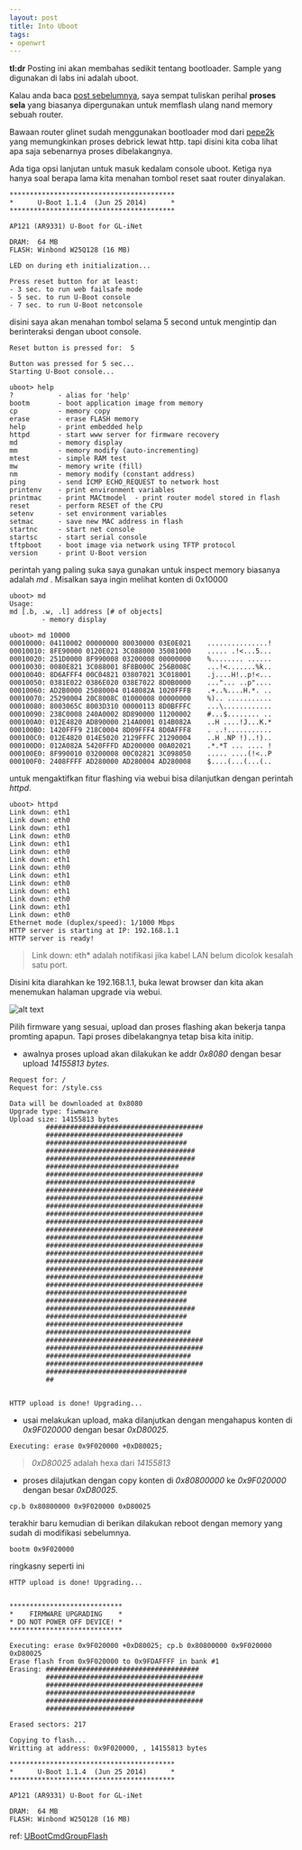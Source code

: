```yaml
---
layout: post
title: Into Uboot
tags:
- openwrt
---
```


__tl:dr__ Posting ini akan membahas sedikit tentang bootloader. Sample yang digunakan di labs ini adalah uboot.

Kalau anda baca [post sebelumnya](https://smrx86.github.io/boot-process_di_openwrt), saya sempat tuliskan perihal __proses sela__ yang biasanya dipergunakan untuk memflash ulang nand memory sebuah router.

Bawaan router glinet sudah menggunakan bootloader mod dari [pepe2k](https://github.com/pepe2k/u-boot_mod) yang memungkinkan proses debrick lewat http. tapi disini kita coba lihat apa saja sebenarnya proses dibelakangnya.

Ada tiga opsi lanjutan untuk masuk kedalam console uboot. Ketiga nya hanya soal berapa lama kita menahan tombol reset saat router dinyalakan.

```
*****************************************
*      U-Boot 1.1.4  (Jun 25 2014)      *
*****************************************

AP121 (AR9331) U-Boot for GL-iNet

DRAM:  64 MB
FLASH: Winbond W25Q128 (16 MB)

LED on during eth initialization...

Press reset button for at least:
- 3 sec. to run web failsafe mode
- 5 sec. to run U-Boot console
- 7 sec. to run U-Boot netconsole
```
disini saya akan menahan tombol selama 5 second untuk mengintip dan berinteraksi dengan uboot console.

```
Reset button is pressed for:  5 

Button was pressed for 5 sec...
Starting U-Boot console...

uboot> help
?           - alias for 'help'
bootm       - boot application image from memory
cp          - memory copy
erase       - erase FLASH memory
help        - print embedded help
httpd       - start www server for firmware recovery
md          - memory display
mm          - memory modify (auto-incrementing)
mtest       - simple RAM test
mw          - memory write (fill)
nm          - memory modify (constant address)
ping        - send ICMP ECHO_REQUEST to network host
printenv    - print environment variables
printmac    - print MACtmodel  - print router model stored in flash
reset       - perform RESET of the CPU
setenv      - set environment variables
setmac      - save new MAC address in flash
startnc     - start net console
startsc     - start serial console
tftpboot    - boot image via network using TFTP protocol
version     - print U-Boot version
```
perintah yang paling suka saya gunakan untuk inspect memory biasanya adalah _md_ . Misalkan saya ingin melihat konten di 0x10000

```
uboot> md
Usage:
md [.b, .w, .l] address [# of objects]
        - memory display

uboot> md 10000
00010000: 04110002 00000000 80030000 03E0E021    ...............!
00010010: 8FE90000 0120E021 3C088000 35081000    ..... .!<...5...
00010020: 251D0000 8F990008 03200008 00000000    %........ ......
00010030: 0080E821 3C088001 8F8B000C 256B008C    ...!<.......%k..
00010040: 8D6AFFF4 00C04821 03807021 3C018001    .j....H!..p!<...
00010050: 0381E022 0386E020 038E7022 8D0B0000    ..."... ..p"....
00010060: AD2B0000 25080004 0148082A 1020FFFB    .+..%....H.*. ..
00010070: 25290004 20C8008C 01000008 00000000    %).. ...........
00010080: 8003065C 8003D310 00000113 8D0BFFFC    ...\............
00010090: 238C0008 240A0002 8D890000 11200002    #...$........ ..
000100A0: 012E4820 AD890000 214A0001 014B082A    ..H ....!J...K.*
000100B0: 1420FFF9 218C0004 8D09FFF4 8D0AFFF8    . ..!...........
000100C0: 012E4820 014E5020 2129FFFC 21290004    ..H .NP !)..!)..
000100D0: 012A082A 5420FFFD AD200000 00A02021    .*.*T ... .... !
000100E0: 8F990010 03200008 00C02821 3C098050    ..... ....(!<..P
000100F0: 2408FFFF AD280000 AD280004 AD280008    $....(...(...(..
```
untuk mengaktifkan fitur flashing via webui bisa dilanjutkan dengan perintah _httpd_.
```
uboot> httpd
Link down: eth1
Link down: eth0
Link down: eth1
Link down: eth0
Link down: eth1
Link down: eth0
Link down: eth1
Link down: eth0
Link down: eth1
Link down: eth0
Link down: eth1
Link down: eth0
Link down: eth1
Link down: eth0
Ethernet mode (duplex/speed): 1/1000 Mbps
HTTP server is starting at IP: 192.168.1.1
HTTP server is ready!
```
>Link down: eth* adalah notifikasi jika kabel LAN belum dicolok kesalah satu port. 

Disini kita diarahkan ke 192.168.1.1, buka lewat browser dan kita akan menemukan halaman upgrade via webui.

![alt text](/images/web_upgrade.png "webui")

Pilih firmware yang sesuai, upload dan proses flashing akan bekerja tanpa promting apapun. Tapi proses dibelakangnya tetap bisa kita initip.

* awalnya proses upload akan dilakukan ke addr _0x8080_ dengan besar upload _14155813 bytes_.

```
Request for: /
Request for: /style.css

Data will be downloaded at 0x8080
Upgrade type: fiwmware
Upload size: 14155813 bytes
         #######################################
         ##################################
         ###################################
         #####################################
         #####################################
         #################################
         #######################################
         #####################################
         #######################################
         #######################################
         #######################################
         #######################################
         #######################################
         #######################################
         #######################################
         #######################################
         #######################################
         #######################################
         #######################################
         #######################################
         #######################################
         ###################################
         ###################################
         #####################################
         ###################################
         ##################################
         ####################################
         #######################################
         #######################################
         ####################################
         #######################################
         ###################################
         ##


HTTP upload is done! Upgrading...
```
* usai melakukan upload, maka dilanjutkan dengan mengahapus konten di _0x9F020000_ dengan besar _0xD80025_.

```
Executing: erase 0x9F020000 +0xD80025;
```


> _0xD80025_ adalah hexa dari _14155813_ 

* proses dilajutkan dengan copy konten di _0x80800000_ ke _0x9F020000_ dengan besar _0xD80025_.

```
cp.b 0x80800000 0x9F020000 0xD80025
```
terakhir baru kemudian di berikan dilakukan reboot dengan memory yang sudah di modifikasi sebelumnya.

```
bootm 0x9F020000
```

ringkasny seperti ini

```
HTTP upload is done! Upgrading...


****************************
*    FIRMWARE UPGRADING    *
* DO NOT POWER OFF DEVICE! *
****************************

Executing: erase 0x9F020000 +0xD80025; cp.b 0x80800000 0x9F020000 0xD80025
Erase flash from 0x9F020000 to 0x9FDAFFFF in bank #1
Erasing: ######################################
         #######################################
         #######################################
         #####################################
         #######################################
         ######################

Erased sectors: 217

Copying to flash...
Writting at address: 0x9F020000, , 14155813 bytes

*****************************************
*      U-Boot 1.1.4  (Jun 25 2014)      *
*****************************************

AP121 (AR9331) U-Boot for GL-iNet

DRAM:  64 MB
FLASH: Winbond W25Q128 (16 MB)
```

ref: [UBootCmdGroupFlash](https://www.denx.de/wiki/DULG/UBootCmdGroupFlash)